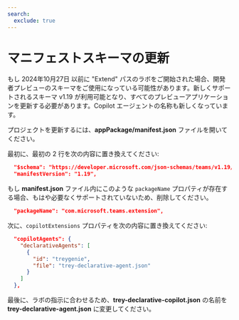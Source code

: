 ```yaml
---
search:
  exclude: true
---
```

# マニフェストスキーマの更新

もし 2024年10月27日 以前に "Extend" パスのラボをご開始された場合、開発者プレビューのスキーマをご使用になっている可能性があります。新しくサポートされるスキーマ v1.19 が利用可能となり、すべてのプレビューアプリケーションを更新する必要があります。Copilot エージェントの名称も新しくなっています。

プロジェクトを更新するには、**appPackage/manifest.json** ファイルを開いてください。

最初に、最初の 2 行を次の内容に置き換えてください:

~~~json
  "$schema": "https://developer.microsoft.com/json-schemas/teams/v1.19/MicrosoftTeams.schema.json",
  "manifestVersion": "1.19",
~~~

もし **manifest.json** ファイル内にこのような `packageName` プロパティが存在する場合、もはや必要なくサポートされていないため、削除してください。

~~~json
  "packageName": "com.microsoft.teams.extension",
~~~

次に、`copilotExtensions` プロパティを次の内容に置き換えてください:

~~~json
  "copilotAgents": {
    "declarativeAgents": [
      {
        "id": "treygenie",
        "file": "trey-declarative-agent.json"
      }
    ]   
  }, 
~~~

最後に、ラボの指示に合わせるため、**trey-declarative-copilot.json** の名前を **trey-declarative-agent.json** に変更してください。
